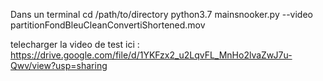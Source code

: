 Dans un terminal
cd /path/to/directory
python3.7 mainsnooker.py --video partitionFondBleuCleanConvertiShortened.mov

telecharger la video de test ici :
https://drive.google.com/file/d/1YKFzx2_u2LqvFL_MnHo2lvaZwJ7u-Qwv/view?usp=sharing
